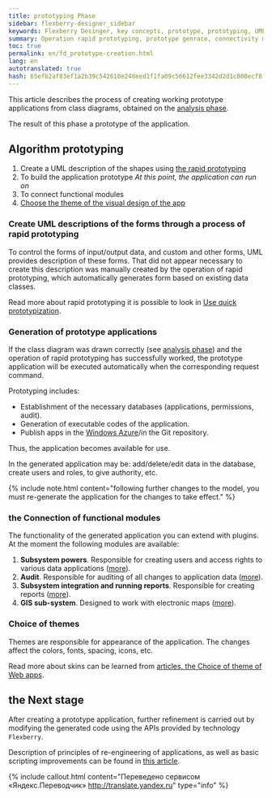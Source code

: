 ```yaml
--- 
title: prototyping Phase 
sidebar: flexberry-designer_sidebar 
keywords: Flexberry Desinger, key concepts, prototype, prototyping, UML, generation, steps for creating application modules 
summary: Operation rapid prototyping, prototype genrace, connectivity modules 
toc: true 
permalink: en/fd_prototype-creation.html 
lang: en 
autotranslated: true 
hash: 65efb2af83ef1a2b39c542610e248eed1f1fa09c56612fee3342d2d1c808ecf8 
--- 
```


This article describes the process of creating working prototype applications from class diagrams, obtained on the [analysis phase](fd_analys.html). 

The result of this phase a prototype of the application. 

## Algorithm prototyping 

1. Create a UML description of the shapes using [the rapid prototyping](fd_using-quick-prototyping.html) 
2. To build the application prototype 
*At this point, the application can run on* 
3. To connect functional modules 
4. [Choose the theme of the visual design of the app](fa_choose-theme.html) 

### Create UML descriptions of the forms through a process of rapid prototyping 

To control the forms of input/output data, and custom and other forms, UML provides description of these forms. That did not appear necessary to create this description was manually created by the operation of rapid prototyping, which automatically generates form based on existing data classes. 

Read more about rapid prototyping it is possible to look in [Use quick prototypization](fd_using-quick-prototyping.html). 

### Generation of prototype applications 

If the class diagram was drawn correctly (see [analysis phase](fd_analys.html)) and the operation of rapid prototyping has successfully worked, the prototype application will be executed automatically when the corresponding request command. 

Prototyping includes: 
* Establishment of the necessary databases (applications, permissions, audit). 
* Generation of executable codes of the application. 
* Publish apps in the [Windows Azure](http://www.windowsazure.com)/in the Git repository. 

Thus, the application becomes available for use. 

In the generated application may be: add/delete/edit data in the database, create users and roles, to give authority, etc. 

{% include note.html content="following further changes to the model, you must re-generate the application for the changes to take effect." %} 

### the Connection of functional modules 

The functionality of the generated application you can extend with plugins. At the moment the following modules are available: 

1. **Subsystem powers**. Responsible for creating users and access rights to various data applications ([more](efs_secutity.html)). 
2. **Audit**. Responsible for auditing of all changes to application data ([more](fa_audit-web.html)). 
3. **Subsystem integration and running reports**. Responsible for creating reports ([more](fp_flex-reports.html)). 
4. **GIS sub-system**. Designed to work with electronic maps ([more](fg_landing_page.html)). 

### Choice of themes 

Themes are responsible for appearance of the application. The changes affect the colors, fonts, spacing, icons, etc. 

Read more about skins can be learned from [articles, the Choice of theme of Web apps](fa_choose-theme.html). 

## the Next stage 

After creating a prototype application, further refinement is carried out by modifying the generated code using the APIs provided by technology `Flexberry`. 

Description of principles of re-engineering of applications, as well as basic scripting improvements can be found in [this article](fd_application-development.html). 



{% include callout.html content="Переведено сервисом «Яндекс.Переводчик» <http://translate.yandex.ru>" type="info" %}